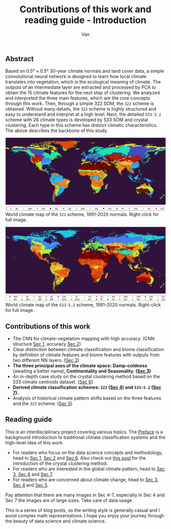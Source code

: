 ﻿---
layout: post
title: Contributions of this work and reading guide - Introduction
author: Van
category: climate
---

## Abstract

Based on $0.5° \times 0.5°$ 30-year climate normals and land cover data, a simple convolutional neural network is designed to learn how local climate translates into vegetation, which is the ecological meaning of climate. The outputs of an intermediate layer are extracted and processed by PCA to obtain the 15 climate features for the next step of clustering. We analyzed and interpreted the three main features, which are the core concepts through this work. Then, through a simple 322 SOM, the `322` scheme is obtained. Without many details, the `322` scheme is highly structured and easy to understand and interpret at a high level. Next, the detailed `533-5.2` scheme with 26 climate types is developed by 533 SOM and crystal clustering. Each type in this scheme has distinct climatic characteristics. The above describes the backbone of this study.

![322](/assets/NN4/globe.png)
![322legend](/assets/NN4/legend.png)
World climate map of the `322` scheme, 1991-2020 normals. Right-click for full image.   

![533-5.2](/assets/NN7/globe.png)
![533-5.2legend](/assets/NN7/legend.png)
World climate map of the `533-5.2` scheme, 1991-2020 normals. Right-click for full image.   

## Contributions of this work

- The CNN for climate-vegetation mapping with high accuracy. (CNN structure [Sec 1](https://peace-van.github.io/climate/2023/11/08/sec1.html), accuracy [Sec 2](https://peace-van.github.io/climate/2023/11/11/sec2.html))  
- Clear distinction between climate classification and biome classification by definition of climate features and biome features with outputs from two different NN layers. ([Sec 3](https://peace-van.github.io/climate/2023/11/12/sec3.html))  
- **The three principal axes of the climate space: Damp-coldness** (awaiting a better name)**, Continentality and Seasonality. ([Sec 3](https://peace-van.github.io/climate/2023/11/12/sec3.html))**   
- An in-depth case study on the crystal clustering method based on the 533 climate centroids dataset. ([Sec 6](https://peace-van.github.io/climate/2023/11/17/sec6.html))
- **Derived climate classification schemes: `322` ([Sec 4](https://peace-van.github.io/climate/2023/11/14/sec4.html)) and `533-5.2` ([Sec 7](https://peace-van.github.io/climate/2023/11/23/sec7.html)).**
- Analysis of historical climate pattern shifts based on the three features and the `322` scheme. ([Sec 5](https://peace-van.github.io/climate/2023/11/26/sec5.html))

## Reading guide

This is an interdisciplinary project covering various topics. The [Preface](https://peace-van.github.io/climate/2023/11/05/koppen.html) is a background introduction to traditional climate classification systems and the high-level idea of this work.   

- For readers who focus on the data science concepts and methodology, head to [Sec 1](https://peace-van.github.io/climate/2023/11/08/sec1.html), [Sec 2](https://peace-van.github.io/climate/2023/11/11/sec2.html) and [Sec 6](https://peace-van.github.io/climate/2023/11/17/sec6.html). Also check out [this post](https://peace-van.github.io/climate/2023/11/01/crystalcluster.html) for the introduction of the crystal clustering method.  
- For readers who are interested in the global climate pattern, head to [Sec 3](https://peace-van.github.io/climate/2023/11/12/sec3.html), [Sec 4](https://peace-van.github.io/climate/2023/11/14/sec4.html) and [Sec 7](https://peace-van.github.io/climate/2023/11/23/sec7.html).   
- For readers who are concerned about climate change, head to [Sec 3](https://peace-van.github.io/climate/2023/11/12/sec3.html), [Sec 4](https://peace-van.github.io/climate/2023/11/14/sec4.html) and [Sec 5](https://peace-van.github.io/climate/2023/11/26/sec5.html).   

Pay attention that there are many images in Sec 4-7, especially in Sec 4 and Sec 7 the images are of large sizes. Take care of data usage.

This is a series of blog posts, so the writing style is generally casual and I avoid complex math representations. I hope you enjoy your journey through the beauty of data science and climate science.   
